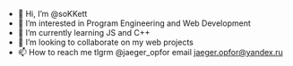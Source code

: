- 👋 Hi, I’m @soKKett
- 👀 I’m interested in Program Engineering and Web Development
- 🌱 I’m currently learning JS and C++
- 💞️ I’m looking to collaborate on my web projects
- 📫 How to reach me tlgrm @jaeger_opfor email jaeger.opfor@yandex.ru

<!---
soKKett/soKKett is a ✨ special ✨ repository because its `README.md` (this file) appears on your GitHub profile.
You can click the Preview link to take a look at your changes.
--->
